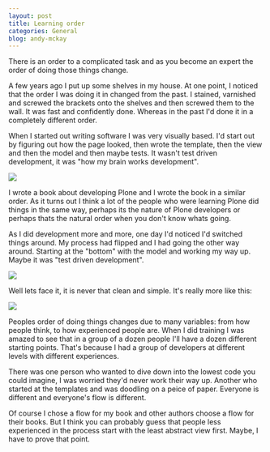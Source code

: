 ```yaml
---
layout: post
title: Learning order
categories: General
blog: andy-mckay
---
```


There is an order to a complicated task and as you become an expert the order of doing those things change.

A few years ago I put up some shelves in my house. At one point, I noticed that the order I was doing it in changed from the past. I stained, varnished and screwed the brackets onto the shelves and then screwed them to the wall. It was fast and confidently done. Whereas in the past I'd done it in a completely different order.

When I started out writing software I was very visually based. I'd start out by figuring out how the page looked, then wrote the template, then the view and then the model and then maybe tests. It wasn't test driven development, it was "how my brain works development".

<img src="http://www.agmweb.ca/files/order-before.png">

I wrote a book about developing Plone and I wrote the book in a similar order. As it turns out I think a lot of the people who were learning Plone did things in the same way, perhaps its the nature of Plone developers or perhaps thats the natural order when you don't know whats going.

As I did development more and more, one day I'd noticed I'd switched things around. My process had flipped and I had going the other way around. Starting at the "bottom" with the model and working my way up. Maybe it was "test driven development".

<img src="http://www.agmweb.ca/files/order-next.png">

Well lets face it, it is never that clean and simple. It's really more like this:

<img src="http://www.agmweb.ca/files/order-after.png">

Peoples order of doing things changes due to many variables: from how people think, to how experienced people are. When I did training I was amazed to see that in a group of a dozen people I'll have a dozen different starting points. That's because I had a group of developers at different levels with different experiences.

There was one person who wanted to dive down into the lowest code you could imagine, I was worried they'd never work their way up. Another who started at the templates and was doodling on a peice of paper. Everyone is different and everyone's flow is different.

Of course I chose a flow for my book and other authors choose a flow for their books. But I think you can probably guess that people less experienced in the process start with the least abstract view first. Maybe, I have to prove that point.
